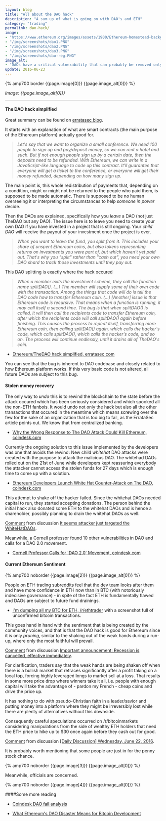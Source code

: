 ```yaml
---
layout: blog
title: "All about the DAO hack"
description: "A sum up of what is going on with DAO's and ETH"
category: "trading"
permalink: dao-hack/
image:
- "https://www.ethereum.org/images/assets/1900/Ethereum-homestead-background-3.jpg"
- "/img/screenshots/dao1.PNG"
- "/img/screenshots/dao2.PNG"
- "/img/screenshots/dao3.PNG"
- "/img/screenshots/dao-reg.PNG"
image_alt:
- "DAOs have a critical vulnerability that can probably be removed only by a hard fork."
update: 2016-06-23
---
```


{% amp700 border {{page.image[0]}} {{page.image_alt[0]}} %}

_Image: {{page.image_alt[0]}}_

________________________

#### The DAO hack simplified

Great summary can be found on [erratasec blog](http://blog.erratasec.com/2016/06/etheriumdao-hack-similfied.html).

It starts with an explanation of what are smart contracts (the main purpose of the Ethereum platform) actually good for.


> *Let's say that we want to organize a small conference. We need 100 people to sign up and pay/deposit money, so we can rent a hotel and such. But if not enough people sign up by a certain date, then the deposits need to be refunded. With Ethereum, we can write in a JavaScript-like language to code up this contract. It'll guarantee that everyone will get a ticket to the conference, or everyone will get their money refunded, depending on how many sign up.*


The main point is, this whole redistribution of payments that, depending on a condition, might or might not be returned to the people who paid them, is supposed to be made automatic. There is supposed to be no human overseeing it or interpreting the circumstances to help *someone in power* decide.

Then the DAOs are explained, specifically how you *leave* a DAO (not just TheDAO but any DAO). The issue here is to leave you need to create your own DAO if you have invested in a project that is still ongoing. Your *child DAO* will receive the payout of your investment once the project is over.

> *When you want to leave the fund, you split from it. This includes your share of unspent Ethereum coins, but also tokens representing returns on investments you were part of, but which haven't yet paid out. That's why you "split" rather than "cash out", you need your own DAO shard to track those investments until they pay out.*

This DAO splitting is exactly where the hack occured

>  *When a member exits the investment scheme, they call the function name splitDAO(). (...) The member will supply some of their own code with the transaction. Among the things that code will do is tell the DAO code how to transfer Ethereum coin. (...) [Another] issue is that Ethereum code is recursive. That means when a function is running, it may call itself a second time. The bug is that when splitDAO() is called, it will then call the recipients code to transfer Ethereum coin, after which the recipients code will call splitDAO() again before finishing. This causes the process to repeat itself, transferring more Ethereum coin, then calling splitDAO() again, which calls the hacker's code, which calls splitDAO(), which calls the hacker's code, and so on. The process will continue endlessly, until it drains all of TheDAO's coin.*

* [Ethereum/TheDAO hack simplified, erratasec.com](http://blog.erratasec.com/2016/06/etheriumdao-hack-similfied.html)

You can see that the bug is inherent to DAO codebase and closely related to how Ethereum platform works. If this very basic code is not altered, all future DAOs are subject to this bug.

#### Stolen money recovery

The only way to *undo* this is to rewind the blockchain to the state before the attack occured which has been seriously considered and which spooked all the non-ETH fanbois. It would undo not only the hack but also all the other transactions that occured in the meantime which means screwing over the few for the sake of an organization that is too big to fail, as the ErrataSec article points out. We know that from centralized banking.

* [Why the Wrong Response to The DAO Attack Could Kill Ethereum, coindesk.com](http://www.coindesk.com/ethereum-response-dao-kill/)

Currently the ongoing solution to this issue implemented by the developers was one that avoids the rewind: New child *whitehat* DAO attacks were created with the purpose to attack the malicious DAO. The whitehad DAOs rolled out on the 21st of June while developers kept reassuring everybody the attacker cannot access the stolen funds for 27 days which is enough time to come up with a solution.

* [Ethereum Developers Launch White Hat Counter-Attack on The DAO, coindesk.com](http://www.coindesk.com/ethereum-developers-draining-dao/)

This attempt to shake off the hacker failed. Since the whitehat DAOs needed capital to run, they started accepting donations. The person behind the initial hack also donated some ETH to the whitehat DAOs and is hence a shareholder, possibly planning to drain the whitehat DAOs as well.

<div class="reddit-embed" data-embed-media="www.redditmedia.com" data-embed-parent="false" data-embed-live="false" data-embed-created="2016-06-22T19:18:28.549Z"><a href="https://www.reddit.com/r/ethereum/comments/4p9z93/it_seems_attacker_just_targeted_the_whitehatdaos/d4j7ldn">Comment</a> from discussion <a href="https://www.reddit.com/r/ethereum/comments/4p9z93/it_seems_attacker_just_targeted_the_whitehatdaos/">It seems attacker just targeted the WhiteHatDAOs</a>.</div><script async src="https://www.redditstatic.com/comment-embed.js"></script>

Meanwhile, a Cornell professor found 10 other vulnerabilities in DAO and calls for a DAO 2.0 movement. 

* [Cornell Professor Calls for 'DAO 2.0' Movement, coindesk.com](http://www.coindesk.com/cornell-prof-discovered-dao-vulnerability-reveals-10-exploits/)


#### Current Ethereum Sentiment

{% amp700 noborder {{page.image[2]}} {{page.image_alt[0]}} %}

People on ETH trading subreddits feel that the dev team looks after them and have more confidence in ETH now than in BTC (with notoriously indecisive governance) - in spite of the fact ETH is fundamentally flawed and DAOs are subject to future fund drainings.

* [I'm dumping all my BTC for ETH, /r/ethtrader](https://www.reddit.com/r/ethtrader/comments/4p9ivx/im_dumping_all_my_btc_for_eth/) with a screenshot full of unconfirmed bitcoin transactions.

This goes hand in hand with the sentiment that is being created by the community voices, and that is that the DAO hack is good for Ethereum since it is only *pruning*, similar to the shaking out of the weak hands during a run-up, where only the most faithful will prevail.

<div class="reddit-embed" data-embed-media="www.redditmedia.com" data-embed-parent="false" data-embed-live="false" data-embed-created="2016-06-22T18:56:51.453Z"><a href="https://www.reddit.com/r/ethtrader/comments/4p9ba2/important_announcement_recession_is_cancelled/d4j3dot">Comment</a> from discussion <a href="https://www.reddit.com/r/ethtrader/comments/4p9ba2/important_announcement_recession_is_cancelled/">Important announcement: Recession is cancelled, effective immediately</a>.</div><script async src="https://www.redditstatic.com/comment-embed.js"></script>

For clarification, traders say that the weak hands are being shaken off when there is a bullish market that retraces significantly after a profit taking on a local top, forcing highly leveraged longs to market sell at a loss. That results in some more price drop where winners take it all, i.e. people with enough capital will take the advantage of - pardon my French - cheap coins and drive the price up.

It has nothing to do with pseudo-Christian faith in a leader/savior and putting money into a platform where they might be irreversibly lost while there are plenty of alternatives without this downside.

Consequently careful speculations occurred on /r/bitcoinmarkets considering manipulations from the side of wealthy ETH holders that need the ETH price to hike up to $30 once again before they cash out for good.

<div class="reddit-embed" data-embed-media="www.redditmedia.com" data-embed-parent="false" data-embed-live="false" data-embed-created="2016-06-22T19:14:01.813Z"><a href="https://www.reddit.com/r/BitcoinMarkets/comments/4p8s1p/daily_discussion_wednesday_june_22_2016/d4ja4bb">Comment</a> from discussion <a href="https://www.reddit.com/r/BitcoinMarkets/comments/4p8s1p/daily_discussion_wednesday_june_22_2016/">[Daily Discussion] Wednesday, June 22, 2016</a>.</div><script async src="https://www.redditstatic.com/comment-embed.js"></script>


It is probably worth mentioning that some people are just in for the penny stock chance.

{% amp700 noborder {{page.image[3]}} {{page.image_alt[0]}} %}


Meanwhile, officials are concerned.

{% amp700 noborder {{page.image[4]}} {{page.image_alt[0]}} %}


####Some more reading

* [Coindesk DAO fail analysis](http://www.coindesk.com/the-dao-an-analysis-of-the-fallout/)

* [What Ethereum's DAO Disaster Means for Bitcoin Development](http://www.coindesk.com/the-dao-bitcoin-development/)
